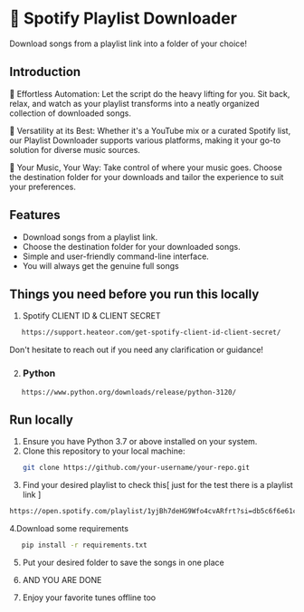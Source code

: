 # 🎵 Spotify Playlist Downloader

Download songs from a playlist link into a folder of your choice!


## Introduction
🚀 Effortless Automation: Let the script do the heavy lifting for you. Sit back, relax, and watch as your playlist transforms into a neatly organized collection of downloaded songs.

🎵 Versatility at its Best: Whether it's a YouTube mix or a curated Spotify list, our Playlist Downloader supports various platforms, making it your go-to solution for diverse music sources.

📁 Your Music, Your Way: Take control of where your music goes. Choose the destination folder for your downloads and tailor the experience to suit your preferences.

## Features
- Download songs from a playlist link.
- Choose the destination folder for your downloaded songs.
- Simple and user-friendly command-line interface.
- You will always get the genuine full songs

## Things you need before you run this locally

1. Spotify CLIENT ID & CLIENT SECRET
```bash
   https://support.heateor.com/get-spotify-client-id-client-secret/
```

Don't hesitate to reach out if you need any clarification or guidance!


2. ### Python
```
   https://www.python.org/downloads/release/python-3120/
   ```

## Run locally

1. Ensure you have Python 3.7 or above installed on your system.
2. Clone this repository to your local machine:
   ```bash
   git clone https://github.com/your-username/your-repo.git

3. Find your desired playlist to check this[ just for the test there is a playlist link ]
```bash 
https://open.spotify.com/playlist/1yjBh7deHG9Wfo4cvARfrt?si=db5c6f6e61c14dea
```
4.Download some requirements 
```bash
   pip install -r requirements.txt 
   ```

5. Put your desired folder to save the songs in one place

6. AND YOU ARE DONE 

7. Enjoy your favorite tunes offline too
